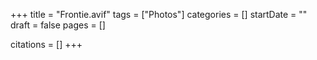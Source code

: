+++
title = "Frontie.avif"
tags = ["Photos"]
categories = []
startDate = ""
draft = false
pages = []

citations = []
+++
